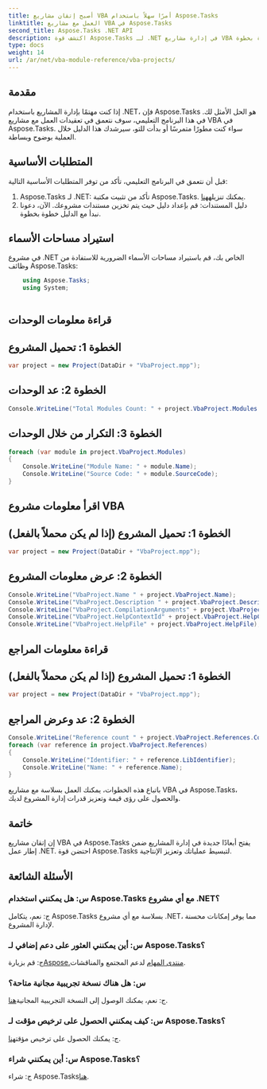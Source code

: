 ```yaml
---
title: أصبح إتقان مشاريع VBA أمرًا سهلاً باستخدام Aspose.Tasks
linktitle: العمل مع مشاريع VBA في Aspose.Tasks
second_title: Aspose.Tasks .NET API
description: اكتشف قوة Aspose.Tasks لـ .NET في إدارة مشاريع VBA دون عناء. عزز قدرات إدارة مشروعك من خلال هذا الدليل المفصّل خطوة بخطوة.
type: docs
weight: 14
url: /ar/net/vba-module-reference/vba-projects/
---
```

## مقدمة
إذا كنت مهتمًا بإدارة المشاريع باستخدام .NET، فإن Aspose.Tasks هو الحل الأمثل لك. في هذا البرنامج التعليمي، سوف نتعمق في تعقيدات العمل مع مشاريع VBA في Aspose.Tasks. سواء كنت مطورًا متمرسًا أو بدأت للتو، سيرشدك هذا الدليل خلال العملية بوضوح وبساطة.
## المتطلبات الأساسية
قبل أن نتعمق في البرنامج التعليمي، تأكد من توفر المتطلبات الأساسية التالية:
1.  Aspose.Tasks لـ .NET: تأكد من تثبيت مكتبة Aspose.Tasks. يمكنك تنزيله[هنا](https://releases.aspose.com/tasks/net/).
2. دليل المستندات: قم بإعداد دليل حيث يتم تخزين مستندات مشروعك.
الآن، دعونا نبدأ مع الدليل خطوة بخطوة.
## استيراد مساحات الأسماء
في مشروع .NET الخاص بك، قم باستيراد مساحات الأسماء الضرورية للاستفادة من وظائف Aspose.Tasks:
```csharp
    using Aspose.Tasks;
    using System;
    
```
## قراءة معلومات الوحدات
## الخطوة 1: تحميل المشروع
```csharp
var project = new Project(DataDir + "VbaProject.mpp");
```
## الخطوة 2: عد الوحدات
```csharp
Console.WriteLine("Total Modules Count: " + project.VbaProject.Modules.Count);
```
## الخطوة 3: التكرار من خلال الوحدات
```csharp
foreach (var module in project.VbaProject.Modules)
{
    Console.WriteLine("Module Name: " + module.Name);
    Console.WriteLine("Source Code: " + module.SourceCode);
}
```
## اقرأ معلومات مشروع VBA
## الخطوة 1: تحميل المشروع (إذا لم يكن محملاً بالفعل)
```csharp
var project = new Project(DataDir + "VbaProject.mpp");
```
## الخطوة 2: عرض معلومات المشروع
```csharp
Console.WriteLine("VbaProject.Name " + project.VbaProject.Name);
Console.WriteLine("VbaProject.Description " + project.VbaProject.Description);
Console.WriteLine("VbaProject.CompilationArguments" + project.VbaProject.CompilationArguments);
Console.WriteLine("VbaProject.HelpContextId" + project.VbaProject.HelpContextId);
Console.WriteLine("VbaProject.HelpFile" + project.VbaProject.HelpFile);
```
## قراءة معلومات المراجع
## الخطوة 1: تحميل المشروع (إذا لم يكن محملاً بالفعل)
```csharp
var project = new Project(DataDir + "VbaProject.mpp");
```
## الخطوة 2: عد وعرض المراجع
```csharp
Console.WriteLine("Reference count " + project.VbaProject.References.Count);
foreach (var reference in project.VbaProject.References)
{
    Console.WriteLine("Identifier: " + reference.LibIdentifier);
    Console.WriteLine("Name: " + reference.Name);
}
```
باتباع هذه الخطوات، يمكنك العمل بسلاسة مع مشاريع VBA في Aspose.Tasks، والحصول على رؤى قيمة وتعزيز قدرات إدارة المشروع لديك.
## خاتمة
إن إتقان مشاريع VBA في Aspose.Tasks يفتح أبعادًا جديدة في إدارة المشاريع ضمن إطار عمل .NET. احتضن قوة Aspose.Tasks لتبسيط عملياتك وتعزيز الإنتاجية.
## الأسئلة الشائعة
### س: هل يمكنني استخدام Aspose.Tasks مع أي مشروع .NET؟
ج: نعم، يتكامل Aspose.Tasks بسلاسة مع أي مشروع .NET، مما يوفر إمكانات محسنة لإدارة المشروع.
### س: أين يمكنني العثور على دعم إضافي لـ Aspose.Tasks؟
 ج: قم بزيارة[Aspose.منتدى المهام](https://forum.aspose.com/c/tasks/15) لدعم المجتمع والمناقشات.
### س: هل هناك نسخة تجريبية مجانية متاحة؟
 ج: نعم، يمكنك الوصول إلى النسخة التجريبية المجانية[هنا](https://releases.aspose.com/).
### س: كيف يمكنني الحصول على ترخيص مؤقت لـ Aspose.Tasks؟
 ج: يمكنك الحصول على ترخيص مؤقت[هنا](https://purchase.aspose.com/temporary-license/).
### س: أين يمكنني شراء Aspose.Tasks؟
 ج: شراء Aspose.Tasks[هنا](https://purchase.aspose.com/buy).